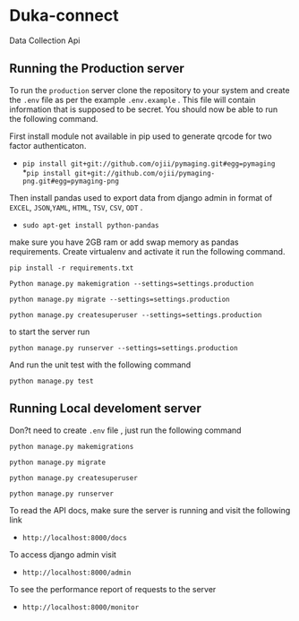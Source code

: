 # Duka-connect
Data Collection Api

## Running the Production server

To run the `production` server clone the repository to your system and create the `.env` file as per the example `.env.example` . This file will contain information that is supposed to be secret. You should now be able to run the following command.

First install module not available in pip used to generate qrcode for two factor authenticaton.

* ``` pip install git+git://github.com/ojii/pymaging.git#egg=pymaging ```
*```pip install git+git://github.com/ojii/pymaging-png.git#egg=pymaging-png```

Then install pandas used to export data from django admin in format of `EXCEL`, `JSON`,`YAML`, `HTML`, `TSV`, `CSV`, `ODT` .

* ``` sudo apt-get install python-pandas ```

make sure you have 2GB ram or add swap memory as pandas requirements.
Create virtualenv and activate it run the following command.

```pip install -r requirements.txt```

```Python manage.py makemigration --settings=settings.production```

```python manage.py migrate --settings=settings.production```

```python manage.py createsuperuser --settings=settings.production```

to start the server run

```python manage.py runserver --settings=settings.production```

And run the unit test with the following command

```python manage.py test```

## Running Local develoment server

Don?t need to create `.env` file , just run the following command

```python manage.py makemigrations```

```python manage.py migrate```

```python manage.py createsuperuser```

```python manage.py runserver```


To read the API docs, make sure the server is running and visit the following link
* `http://localhost:8000/docs`

To access django admin visit
* `http://localhost:8000/admin`

To see the performance report of requests to the server
* `http://localhost:8000/monitor`